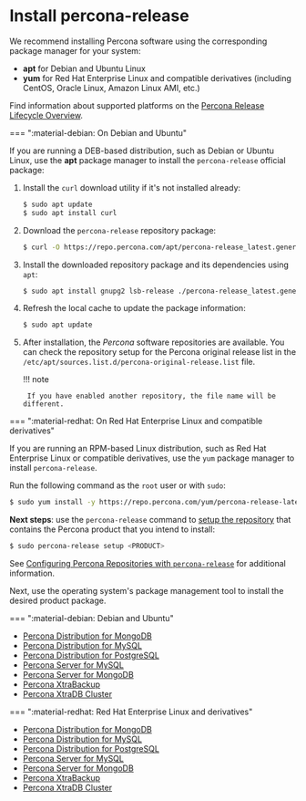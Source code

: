 # Install percona-release

We recommend installing Percona software using the corresponding package manager
for your system:

* **apt** for Debian and Ubuntu Linux
* **yum** for Red Hat Enterprise Linux and compatible derivatives (including CentOS, Oracle Linux, Amazon Linux AMI, etc.)

Find information about supported platforms on the [Percona Release Lifecycle Overview](https://www.percona.com/services/policies/percona-software-support-lifecycle#support).

=== ":material-debian: On Debian and Ubuntu"

If you are running a DEB-based distribution, such as Debian or Ubuntu Linux, use
the **apt** package manager to install the `percona-release` official package:

1. Install the `curl` download utility if it's not installed already:

    ```{.bash data-prompt="$"}
    $ sudo apt update
    $ sudo apt install curl 
    ```

2. Download the `percona-release` repository package:

    ```{.bash data-prompt="$"}
    $ curl -O https://repo.percona.com/apt/percona-release_latest.generic_all.deb
    ```

3. Install the downloaded repository package and its dependencies using `apt`:

    ```{.bash data-prompt="$"}
    $ sudo apt install gnupg2 lsb-release ./percona-release_latest.generic_all.deb
    ```

4. Refresh the local cache to update the package information:

    ```{.bash data-prompt="$"}
    $ sudo apt update
    ```

5. After installation, the *Percona* software repositories are available. You
can check the repository setup for the Percona original release list in the
`/etc/apt/sources.list.d/percona-original-release.list` file.

    !!! note

        If you have enabled another repository, the file name will be different.

=== ":material-redhat: On Red Hat Enterprise Linux and compatible derivatives"

If you are running an RPM-based Linux distribution, such as Red Hat Enterprise
Linux or compatible derivatives, use the `yum` package manager to install
`percona-release`.

Run the following command as the `root` user or with `sudo`:

```{.bash data-prompt="$"}
$ sudo yum install -y https://repo.percona.com/yum/percona-release-latest.noarch.rpm
```

**Next steps**: use the `percona-release` command to [setup the
repository](repository-location.md) that contains the Percona product that you
intend to install:

```{.bash data-prompt="$"}
$ sudo percona-release setup <PRODUCT>
```
See [Configuring Percona Repositories with
`percona-release`](percona-release.md) for additional information.

Next, use the operating system's package management tool to install the desired product package.

=== ":material-debian: Debian and Ubuntu"

* [Percona Distribution for MongoDB](https://docs.percona.com/percona-distribution-for-mongodb/latest/installation.html#install-on-debian-ubuntu)
* [Percona Distribution for MySQL](https://docs.percona.com/percona-distribution-for-mysql/8.0/installing.html)
* [Percona Distribution for PostgreSQL](https://docs.percona.com/postgresql/15/apt.html)
* [Percona Server for MySQL](https://docs.percona.com/percona-server/latest/installation/apt_repo.html)
* [Percona Server for MongoDB](https://docs.percona.com/percona-server-for-mongodb/6.0/install/apt.html)
* [Percona XtraBackup](https://docs.percona.com/percona-xtrabackup/8.0/apt-repo.html)
* [Percona XtraDB Cluster](https://docs.percona.com/percona-xtradb-cluster/8.0/apt.html#apt)


=== ":material-redhat: Red Hat Enterprise Linux and derivatives"

* [Percona Distribution for MongoDB](https://docs.percona.com/percona-distribution-for-mongodb/latest/installation.html#install-on-red-hat-enterprise-linux-centos)
* [Percona Distribution for MySQL](https://docs.percona.com/percona-distribution-for-mysql/8.0/installing.html#install-pdmysql)
* [Percona Distribution for PostgreSQL](https://docs.percona.com/postgresql/15/yum.html)
* [Percona Server for MySQL](https://docs.percona.com/percona-server/latest/installation/yum-repo.html)
* [Percona Server for MongoDB](https://docs.percona.com/percona-server-for-mongodb/6.0/install/yum.html)
* [Percona XtraBackup](https://docs.percona.com/percona-xtrabackup/8.0/yum-repo.html)
* [Percona XtraDB Cluster](https://docs.percona.com/percona-xtradb-cluster/8.0/yum.html#yum)


